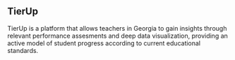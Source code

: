 ## TierUp
TierUp is a platform that allows teachers in Georgia to gain insights through relevant performance assesments and deep data visualization, providing an active model of student progress according to current educational standards.
